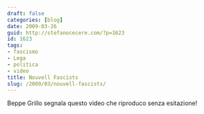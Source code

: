 ```yaml
---
draft: false
categories: [blog]
date: 2009-03-26
guid: http://stefanocecere.com/?p=1623
id: 1623
tags:
- fascismo
- Lega
- politica
- video
title: Nouvell Fascists
slug: /2009/03/nouvell-fascists/
---
```


Beppe Grillo segnala questo video che riproduco senza esitazione!